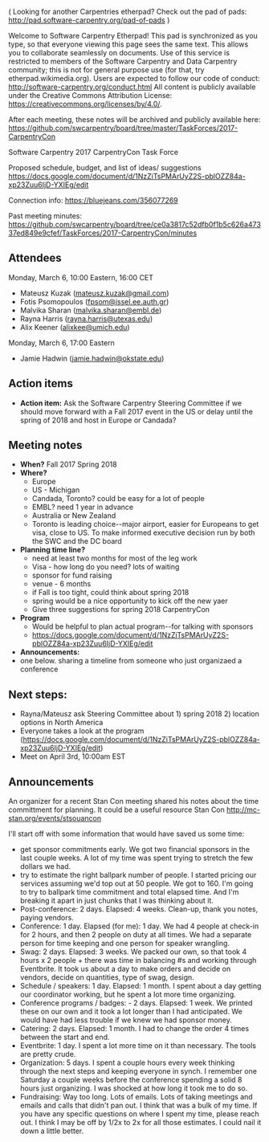 ( Looking for another Carpentries etherpad?  Check out the pad of pads: http://pad.software-carpentry.org/pad-of-pads )

Welcome to Software Carpentry Etherpad! This pad is synchronized as you type, so that everyone viewing this page sees the same text. This allows you to collaborate seamlessly on documents. Use of this service is restricted to members of the Software Carpentry and Data Carpentry community; this is not for general purpose use (for that, try etherpad.wikimedia.org). Users are expected to follow our code of conduct: http://software-carpentry.org/conduct.html All content is publicly available under the Creative Commons Attribution License: https://creativecommons.org/licenses/by/4.0/. 

After each meeting, these notes will be archived and publicly available here: https://github.com/swcarpentry/board/tree/master/TaskForces/2017-CarpentryCon

Software Carpentry 2017 CarpentryCon Task Force

Proposed schedule, budget, and list of ideas/ suggestions
https://docs.google.com/document/d/1NzZiTsPMArUyZ2S-pblOZZ84a-xp23Zuu6IjD-YXIEg/edit

Connection info:
    https://bluejeans.com/356077269

Past meeting minutes:
    https://github.com/swcarpentry/board/tree/ce0a3817c52dfb0f1b5c626a47337ed849e9cfef/TaskForces/2017-CarpentryCon/minutes    

## Attendees
Monday, March 6, 10:00 Eastern, 16:00 CET
- Mateusz Kuzak (mateusz.kuzak@gmail.com)
- Fotis Psomopoulos (fpsom@issel.ee.auth.gr)
- Malvika Sharan (malvika.sharan@embl.de)
- Rayna Harris (rayna.harris@utexas.edu)
- Alix Keener (alixkee@umich.edu)

Monday, March 6, 17:00 Eastern
- Jamie Hadwin (jamie.hadwin@okstate.edu)



## Action items 
- **Action item:** Ask the Software Carpentry Steering Committee if we should move forward with a Fall 2017 event in the US or delay until the spring of 2018 and host in Europe or Candada?

## Meeting notes
- **When?** Fall 2017 Spring 2018
- **Where?**
  - Europe
  - US - Michigan
  - Candada, Toronto? could be easy for a lot of people
  - EMBL? need 1 year in advance
  - Australia or New Zealand
  - Toronto is leading choice--major airport, easier for Europeans to get visa, close to US. To make informed executive decision run by both the SWC and the DC board
- **Planning time line?**
  - need at least two months for most of the leg work
  - Visa - how long do you need? lots of waiting
  - sponsor for fund raising
  - venue - 6 months
  - if Fall is too tight, could think about spring 2018
  - spring would be a nice opportunity to kick off the new yaer
  - Give three suggestions for spring 2018 CarpentryCon
- **Program**
  - Would be helpful to plan actual program--for talking with sponsors
  - https://docs.google.com/document/d/1NzZiTsPMArUyZ2S-pblOZZ84a-xp23Zuu6IjD-YXIEg/edit
- **Announcements:**
 - one below. sharing a timeline from someone who just organizaed a conference

## Next steps:
- Rayna/Mateusz ask Steering Committee about 1) spring 2018 2) location options in North America
- Everyone takes a look at the program (https://docs.google.com/document/d/1NzZiTsPMArUyZ2S-pblOZZ84a-xp23Zuu6IjD-YXIEg/edit)
- Meet on April 3rd, 10:00am EST


## Announcements
An organizer for a recent Stan Con meeting shared his notes about the time committment for planning. It could be a useful resource Stan Con http://mc-stan.org/events/stsouancon

I'll start off with some information that would have saved us some time:
- get sponsor commitments early. We got two financial sponsors in the last couple weeks. A lot of my time was spent trying to stretch the few dollars we had.
- try to estimate the right ballpark number of people. I started pricing our services assuming we'd top out at 50 people. We got to 160.
I'm going to try to ballpark time commitment and total elapsed time. And I'm breaking it apart in just chunks that I was thinking about it.
- Post-conference: 2 days. Elapsed: 4 weeks. Clean-up, thank you notes, paying vendors.
- Conference: 1 day. Elapsed (for me): 1 day. We had 4 people at check-in for 2 hours, and then 2 people on duty at all times. We had a separate person for time keeping and one person for speaker wrangling.
- Swag:  2 days. Elapsed: 3 weeks. We packed our own, so that took 4 hours x 2 people + there was time in balancing #s and working through Eventbrite. It took us about a day to make orders and decide on vendors, decide on quantities, type of swag, design.
- Schedule / speakers: 1 day. Elapsed: 1 month. I spent about a day getting our coordinator working, but he spent a lot more time organizing.
- Conference programs / badges: - 2 days. Elapsed: 1 week. We printed these on our own and it took a lot longer than I had anticipated. We would have had less trouble if we knew we had sponsor money.
- Catering: 2 days. Elapsed: 1 month. I had to change the order 4 times between the start and end.
- Eventbrite:  1 day. I spent a lot more time on it than necessary. The tools are pretty crude.
- Organization: 5 days. I spent a couple hours every week thinking through the next steps and keeping everyone in synch. I remember one Saturday a couple weeks before the conference spending a solid 8 hours just organizing. I was shocked at how long it took me to do so.
- Fundraising: Way too long. Lots of emails. Lots of taking meetings and emails and calls that didn't pan out.
I think that was a bulk of my time. If you have any specific questions on where I spent my time, please reach out. I think I may be off by 1/2x to 2x for all those estimates. I could nail it down a little better.
